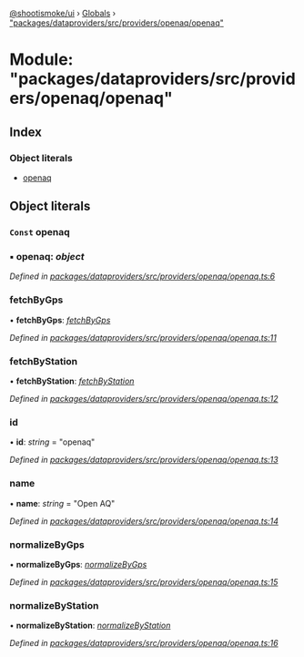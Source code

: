 [@shootismoke/ui](../README.md) › [Globals](../globals.md) › ["packages/dataproviders/src/providers/openaq/openaq"](_packages_dataproviders_src_providers_openaq_openaq_.md)

# Module: "packages/dataproviders/src/providers/openaq/openaq"

## Index

### Object literals

* [openaq](_packages_dataproviders_src_providers_openaq_openaq_.md#const-openaq)

## Object literals

### `Const` openaq

### ▪ **openaq**: *object*

*Defined in [packages/dataproviders/src/providers/openaq/openaq.ts:6](https://github.com/shootismoke/common/blob/af8195a/packages/dataproviders/src/providers/openaq/openaq.ts#L6)*

###  fetchByGps

• **fetchByGps**: *[fetchByGps](_packages_dataproviders_src_providers_openaq_fetchby_.md#fetchbygps)*

*Defined in [packages/dataproviders/src/providers/openaq/openaq.ts:11](https://github.com/shootismoke/common/blob/af8195a/packages/dataproviders/src/providers/openaq/openaq.ts#L11)*

###  fetchByStation

• **fetchByStation**: *[fetchByStation](_packages_dataproviders_src_providers_openaq_fetchby_.md#fetchbystation)*

*Defined in [packages/dataproviders/src/providers/openaq/openaq.ts:12](https://github.com/shootismoke/common/blob/af8195a/packages/dataproviders/src/providers/openaq/openaq.ts#L12)*

###  id

• **id**: *string* = "openaq"

*Defined in [packages/dataproviders/src/providers/openaq/openaq.ts:13](https://github.com/shootismoke/common/blob/af8195a/packages/dataproviders/src/providers/openaq/openaq.ts#L13)*

###  name

• **name**: *string* = "Open AQ"

*Defined in [packages/dataproviders/src/providers/openaq/openaq.ts:14](https://github.com/shootismoke/common/blob/af8195a/packages/dataproviders/src/providers/openaq/openaq.ts#L14)*

###  normalizeByGps

• **normalizeByGps**: *[normalizeByGps](_packages_dataproviders_src_providers_openaq_normalize_.md#normalizebygps)*

*Defined in [packages/dataproviders/src/providers/openaq/openaq.ts:15](https://github.com/shootismoke/common/blob/af8195a/packages/dataproviders/src/providers/openaq/openaq.ts#L15)*

###  normalizeByStation

• **normalizeByStation**: *[normalizeByStation](_packages_dataproviders_src_providers_openaq_normalize_.md#normalizebystation)*

*Defined in [packages/dataproviders/src/providers/openaq/openaq.ts:16](https://github.com/shootismoke/common/blob/af8195a/packages/dataproviders/src/providers/openaq/openaq.ts#L16)*
